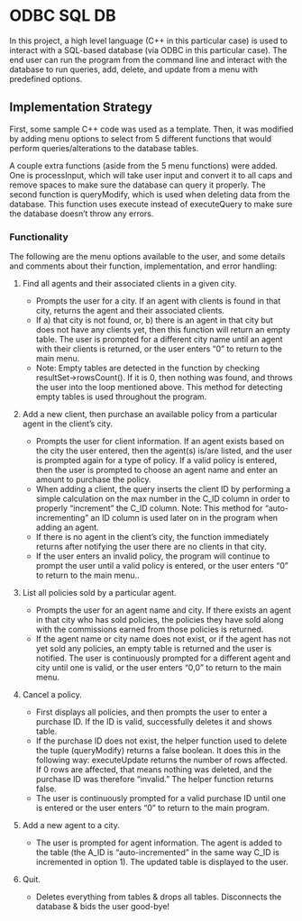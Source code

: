 
# ODBC SQL DB
In this project, a high level language (C++ in this particular case) is used to interact with a SQL-based database (via ODBC in this particular case). The end user can run the program from the command line and interact with the database to run queries, add, delete, and update from a menu with predefined options.

## Implementation Strategy
First, some sample C++ code was used as a template. Then, it was modified by adding menu options to select from 5 different functions that would perform queries/alterations to the database tables.

A couple extra functions (aside from the 5 menu functions) were added. One is processInput, which will take user input and convert it to all caps and remove spaces to make sure the database can query it properly. The second function is queryModify, which is used when deleting data from the database. This function uses execute instead of executeQuery to make sure the database doesn’t throw any errors.

### Functionality
The following are the menu options available to the user, and some details and comments about their function, implementation, and error handling:

1.  Find all agents and their associated clients in a given city.
    -  Prompts the user for a city. If an agent with clients is found in that city, returns the agent and their associated clients.
    - If a) that city is not found, or, b) there is an agent in that city but does not have any clients yet, then this function will return an empty table. The user is prompted for a different city name until an agent with their clients is returned, or the user enters “0” to return to the main menu.
    - Note: Empty tables are detected in the function by checking resultSet->rowsCount(). If it is 0, then nothing was found, and throws the user into the loop mentioned above. This method for detecting empty tables is used throughout the program.
    
2.  Add a new client, then purchase an available policy from a particular agent in the client’s city.
    - Prompts the user for client information. If an agent exists based on the city the user entered, then the agent(s) is/are listed, and the user is prompted again for a type of policy. If a valid policy is entered, then the user is prompted to choose an agent name and enter an amount to purchase the policy.
    - When adding a client, the query inserts the client ID by performing a simple calculation on the max number in the C_ID column in order to properly “increment” the C_ID column. Note: This method for “auto-incrementing” an ID column is used later on in the program when adding an agent.
    - If there is no agent in the client’s city, the function immediately returns after notifying the user there are no clients in that city.
    - If the user enters an invalid policy, the program will continue to prompt the user until a valid policy is entered, or the user enters “0” to return to the main menu..
    
3.  List all policies sold by a particular agent.
    - Prompts the user for an agent name and city. If there exists an agent in that city who has sold policies, the policies they have sold along with the commissions earned from those policies is returned.
    - If the agent name or city name does not exist, or if the agent has not yet sold any policies, an empty table is returned and the user is notified. The user is continuously prompted for a different agent and city until one is valid, or the user enters “0,0” to return to the main menu.
    
4.  Cancel a policy.
    - First displays all policies, and then prompts the user to enter a purchase ID. If the ID is valid, successfully deletes it and shows table.
    - If the purchase ID does not exist, the helper function used to delete the tuple (queryModify) returns a false boolean. It does this in the following way: executeUpdate returns the number of rows affected. If 0 rows are affected, that means nothing was deleted, and the purchase ID was therefore “invalid.” The helper function returns false.
    - The user is continuously prompted for a valid purchase ID until one is entered or the user enters “0” to return to the main program.
    
5.  Add a new agent to a city.
    - The user is prompted for agent information. The agent is added to the table (the A_ID is “auto-incremented” in the same way C_ID is incremented in option 1). The updated table is displayed to the user.
    
6.  Quit.
    - Deletes everything from tables & drops all tables. Disconnects the database & bids the user good-bye!

